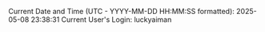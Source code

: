 Current Date and Time (UTC - YYYY-MM-DD HH:MM:SS formatted): 2025-05-08 23:38:31
Current User's Login: luckyaiman
